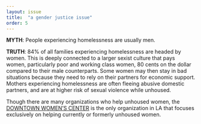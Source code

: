 ```yaml
---
layout: issue
title:  "a gender justice issue"
order: 5
---
```

<strong>MYTH</strong>: People experiencing homelessness are usually men.

<strong>TRUTH</strong>: 84% of all families experiencing homelessness are headed by women. This is deeply connected to a larger sexist culture that pays women, particularly poor and working class women, 80 cents on the dollar compared to their male counterparts. Some women may then stay in bad situations because they need to rely on their partners for economic support. Mothers experiencing homelessness are often fleeing abusive domestic partners, and are at higher risk of sexual violence while unhoused.

Though there are many organizations who help unhoused women, the [DOWNTOWN WOMEN’S CENTER](https://downtownwomenscenter.org/) is the only organization in LA that focuses exclusively on helping currently or formerly unhoused women.

